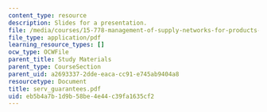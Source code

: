 ```yaml
---
content_type: resource
description: Slides for a presentation.
file: /media/courses/15-778-management-of-supply-networks-for-products-and-services-summer-2004/eb5b4a7b1d9b58be4e44c39fa1635cf2_serv_guarantees.pdf
file_type: application/pdf
learning_resource_types: []
ocw_type: OCWFile
parent_title: Study Materials
parent_type: CourseSection
parent_uid: a2693337-2dde-eaca-cc91-e745ab9404a8
resourcetype: Document
title: serv_guarantees.pdf
uid: eb5b4a7b-1d9b-58be-4e44-c39fa1635cf2
---
```


